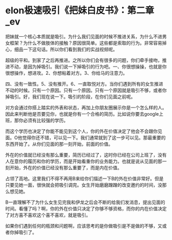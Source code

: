 # elon极速吸引《把妹白皮书》：第二章_ev

把妹就一个核心本质就是吸引。为什么我们见面的时候不推进关系，为什么不进男女框架？为什么不做肢体的接触？原因很简单。这些都是索取的行为。非常容易掉心，细品一下这句话。所以你们看到我们的实战视频呢。

超级的平和。到家了之后再推进。之所以你们会有很多的问题，你们牵手接吻，推进不动，是因为掉吸引。我们说一下掉吸引的行为吧。一、你很想操操，也就是你很想操作，想进攻。2、你想粘着对方。3、你给马的注意力。

四、没有一致性。5、没有推开。6、一直取悦对方。当你们遇到所有的女生推进不动的时候。只有一个原因。只有一个原因。只有一个原因就是吸引不够，或者你掉吸引。好，我们现在说一下。吸引的阶段，在你们见面之前呢。

对方会通过你搭上踏实的外表和状态，再加上你朋友圈展示你是一个怎么样的人。因此来判断他是否要见你，也就是你有一个合格的简历。比如说你要去google上班，那你必须有比较强的学历。

而这个学历也决定了你能不能见到这个人，你的外在价值决定了他会不会跟你见面。O他觉得你还不错，可以见一下。我们通常就到了这一步可以见。那最重要的东西开始了。从你们见面的那一刻开始，前面的价值。

外在的价值就已经没有那么重要，简历已经过了，这时你已经在公司上班了，没有人在意你的履历和你的学历，而是开始看重你的业务能力。也就是说从见面的那一刻开始，外在的价值已经没有那么重要了，而是内在价值。

占领了高地。这里我们不得不再用B来给你们描述一下B的外在价值非常好。但是只要见她一面，很快就会把吸引调完。女生开始磨磨蹭蹭的改变邀约的时间，没那么想见她。

B一直理解不了为什么女生见完我和伊龙之后会不断的给我们发消息，提出见面的时间。看懂了吗？啊，你的外在价值只决定了你够不够资格，而你的内在价值决定了对方喜不喜欢这个喜不喜欢，就是吸引。

如果你们遇到任何的瓶颈和问题啊，应该思考的是你做吸引是不是做的不够，又或者你掉吸引了。